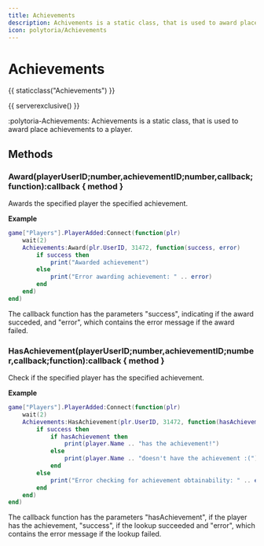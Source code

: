 ```yaml
---
title: Achievements
description: Achivements is a static class, that is used to award place achivements to a player.
icon: polytoria/Achievements
---
```


# Achievements

{{ staticclass("Achievements") }}

{{ serverexclusive() }}

:polytoria-Achievements: Achievements is a static class, that is used to award place achievements to a player.

## Methods

### Award(playerUserID;number,achievementID;number,callback;function):callback { method }

Awards the specified player the specified achievement.

**Example**

```lua
game["Players"].PlayerAdded:Connect(function(plr)
    wait(2)
    Achievements:Award(plr.UserID, 31472, function(success, error)
        if success then
            print("Awarded achievement")
        else
            print("Error awarding achievement: " .. error)
        end
    end)
end)
```

The callback function has the parameters "success", indicating if the award succeded, and "error", which contains the error message if the award failed.

### HasAchievement(playerUserID;number,achievementID;number,callback;function):callback { method }

Check if the specified player has the specified achievement.

**Example**

```lua
game["Players"].PlayerAdded:Connect(function(plr)
    wait(2)
    Achievements:HasAchievement(plr.UserID, 31472, function(hasAchievement, success, error)
        if success then
            if hasAchievement then
                print(player.Name .. "has the achievement!")
            else
                print(player.Name .. "doesn't have the achievement :(")
            end
        else
            print("Error checking for achievement obtainability: " .. error)
        end
    end)
end)
```

The callback function has the parameters "hasAchievement", if the player has the achievement, "success", if the lookup succeeded and "error", which contains the error message if the lookup failed.
